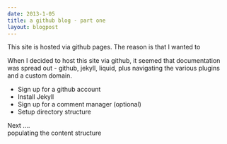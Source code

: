 ```yaml
---
date: 2013-1-05
title: a github blog - part one
layout: blogpost
---
```

<div id = "statement">
This site is hosted via github pages. The reason is that I wanted to 

When I decided to host this site via github, it seemed that documentation was spread 
out - github, jekyll, liquid, plus navigating the various plugins and a custom domain. 


* Sign up for a github account   
* Install Jekyll   
* Sign up for a comment manager (optional)   
* Setup directory structure   

<p>Next ....<br>
populating the content structure</p>
</div>